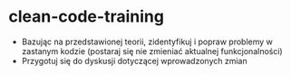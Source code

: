# clean-code-training

- Bazując na przedstawionej teorii, zidentyfikuj i popraw problemy w zastanym kodzie
(postaraj się nie zmieniać aktualnej funkcjonalności)
- Przygotuj się do dyskusji dotyczącej wprowadzonych zmian
